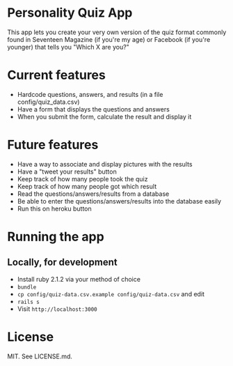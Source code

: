 # Personality Quiz App

This app lets you create your very own version of the quiz format commonly found in Seventeen Magazine (if you're my age) or Facebook (if you're younger) that tells you "Which X are you?"

# Current features

* Hardcode questions, answers, and results (in a file config/quiz_data.csv)
* Have a form that displays the questions and answers
* When you submit the form, calculate the result and display it

# Future features

* Have a way to associate and display pictures with the results
* Have a "tweet your results" button
* Keep track of how many people took the quiz
* Keep track of how many people got which result
* Read the questions/answers/results from a database
* Be able to enter the questions/answers/results into the database easily
* Run this on heroku button

# Running the app

## Locally, for development

* Install ruby 2.1.2 via your method of choice
* `bundle`
* `cp config/quiz-data.csv.example config/quiz-data.csv` and edit
* `rails s`
* Visit `http://localhost:3000`

# License

MIT. See LICENSE.md.
